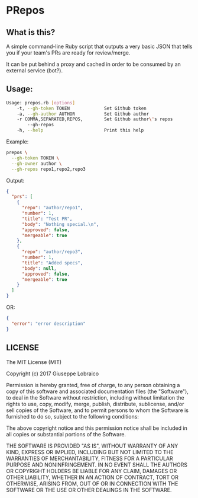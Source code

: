 # PRepos

## What is this?

A simple command-line Ruby script that outputs a very basic JSON that tells you if your team's PRs are ready for review/merge.

It can be put behind a proxy and cached in order to be consumed by an external service (bot?).

## Usage:

```bash
Usage: prepos.rb [options]
    -t, --gh-token TOKEN             Set Github token
    -a, --gh-author AUTHOR           Set Github author
    -r COMMA,SEPARATED,REPOS,        Set Github author\'s repos
        --gh-repos
    -h, --help                       Print this help
```

Example:

```bash
prepos \
  --gh-token TOKEN \
  --gh-owner author \
  --gh-repos repo1,repo2,repo3
```

Output:

```json
{
  "prs": [
    {
      "repo": "author/repo1",
      "number": 1,
      "title": "Test PR",
      "body": "Nothing special.\n",
      "approved": false,
      "mergeable": true
    },
    {
      "repo": "author/repo3",
      "number": 1,
      "title": "Added specs",
      "body": null,
      "approved": false,
      "mergeable": true
    }
  ]
}
```

OR:

```json
{
  "error": "error description"
}
```

## LICENSE
The MIT License (MIT)

Copyright (c) 2017 Giuseppe Lobraico

Permission is hereby granted, free of charge, to any person obtaining a copy
of this software and associated documentation files (the "Software"), to deal
in the Software without restriction, including without limitation the rights
to use, copy, modify, merge, publish, distribute, sublicense, and/or sell
copies of the Software, and to permit persons to whom the Software is
furnished to do so, subject to the following conditions:

The above copyright notice and this permission notice shall be included in
all copies or substantial portions of the Software.

THE SOFTWARE IS PROVIDED "AS IS", WITHOUT WARRANTY OF ANY KIND, EXPRESS OR
IMPLIED, INCLUDING BUT NOT LIMITED TO THE WARRANTIES OF MERCHANTABILITY,
FITNESS FOR A PARTICULAR PURPOSE AND NONINFRINGEMENT. IN NO EVENT SHALL THE
AUTHORS OR COPYRIGHT HOLDERS BE LIABLE FOR ANY CLAIM, DAMAGES OR OTHER
LIABILITY, WHETHER IN AN ACTION OF CONTRACT, TORT OR OTHERWISE, ARISING FROM,
OUT OF OR IN CONNECTION WITH THE SOFTWARE OR THE USE OR OTHER DEALINGS IN
THE SOFTWARE.
